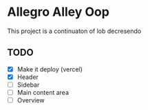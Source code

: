 # Allegro Alley Oop

This project is a continuaton of lob decresendo

## TODO

- [x] Make it deploy (vercel)
- [x] Header
- [ ] Sidebar
- [ ] Main content area
- [ ] Overview
